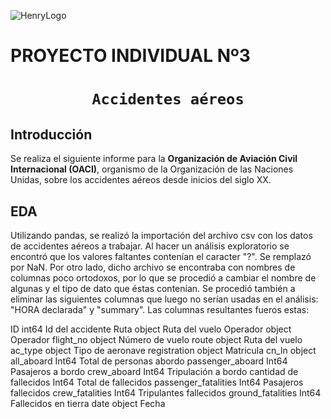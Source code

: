 ![HenryLogo](https://d31uz8lwfmyn8g.cloudfront.net/Assets/logo-henry-white-lg.png)

# **PROYECTO INDIVIDUAL Nº3**

# <h1 align="center">**`Accidentes aéreos`**</h1>



## **Introducción**
Se realiza el siguiente informe para la  **Organización de Aviación Civil Internacional (OACI)**, organismo de la Organización de las Naciones Unidas, sobre los accidentes aéreos desde inicios del siglo XX. 


## **EDA**

Utilizando pandas, se realizó la importación del archivo csv con los datos de accidentes aéreos a trabajar.
Al hacer un análisis exploratorio se encontró que los valores faltantes contenían el caracter "?". Se remplazó por NaN.
Por otro lado, dicho archivo se encontraba con nombres de columnas poco ortodoxos, por lo que se procedió a cambiar el nombre de algunas y el tipo de dato que éstas contenían. Se procedió también a eliminar las siguientes columnas que luego no serían usadas en el análisis: "HORA declarada" y "summary". Las columnas resultantes fueros estas:

ID                      int64       Id del accidente
Ruta                    object      Ruta del vuelo
Operador                object      Operador
flight_no               object      Número de vuelo
route                   object      Ruta del vuelo
ac_type                 object      Tipo de aeronave
registration            object      Matricula
cn_ln                   object      
all_aboard              Int64       Total de personas abordo
passenger_aboard        Int64       Pasajeros a bordo
crew_aboard             Int64       Tripulación a bordo
cantidad de fallecidos  Int64       Total de fallecidos
passenger_fatalities    Int64       Pasajeros fallecidos
crew_fatalities         Int64       Tripulantes fallecidos
ground_fatalities       Int64       Fallecidos en tierra
date                    object      Fecha







